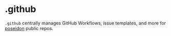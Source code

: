 # .github

`.github` centrally manages GitHub Workflows, issue templates, and more for [poseidon](https://github.com/poseidon) public repos.

